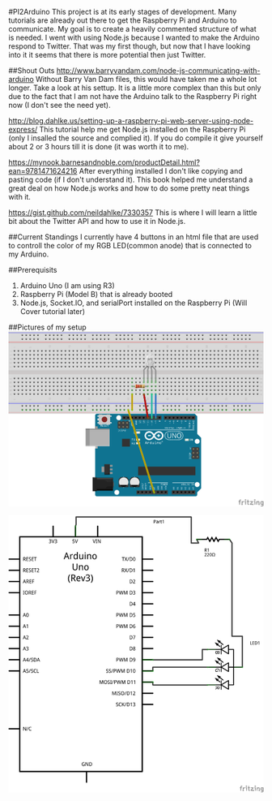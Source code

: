 #PI2Arduino
This project is at its early stages of development. Many tutorials are already out there to get the Raspberry Pi and Arduino to communicate. My goal is to create a heavily commented structure of what is needed. I went with using Node.js because I wanted to make the Arduino respond to Twitter. That was my first though, but now that I have looking into it it seems that there is more potential then just Twitter.

##Shout Outs
http://www.barryvandam.com/node-js-communicating-with-arduino
Without Barry Van Dam files, this would have taken me a whole lot longer. Take a look at his settup. It is a little more complex than this but only due to the fact that I am not have the Arduino talk to the Raspberry Pi right now (I don't see the need yet).

http://blog.dahlke.us/setting-up-a-raspberry-pi-web-server-using-node-express/
This tutorial help me get Node.js installed on the Raspberry Pi (only I insalled the source and complied it). If you do compile it give yourself about 2 or 3 hours till it is done (it was worth it to me).

https://mynook.barnesandnoble.com/productDetail.html?ean=9781471624216
After everything installed I don't like copying and pasting code (if I don't understand it). This book helped me understand a great deal on how Node.js works and how to do some pretty neat things with it.

https://gist.github.com/neildahlke/7330357
This is where I will learn a little bit about the Twitter API and how to use it in Node.js.

##Current Standings
I currently have 4 buttons in an html file that are used to controll the color of my RGB LED(common anode) that is connected to my Arduino.

##Prerequisits
1. Arduino Uno (I am using R3)
2. Raspberry Pi (Model B) that is already booted
3. Node.js, Socket.IO, and serialPort installed on the Raspberry Pi (Will Cover tutorial later)

##Pictures of my setup
![Screenshot](pics/RGBDiagram.png)

![Screenshot](pics/RGBSchem.png)
